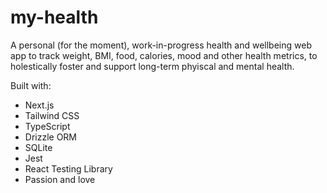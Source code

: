 # my-health

A personal (for the moment), work-in-progress health and wellbeing web app to track weight, BMI, food, calories, mood and other health metrics, to holestically foster and support long-term phyiscal and mental health.

Built with:

- Next.js
- Tailwind CSS
- TypeScript
- Drizzle ORM
- SQLite
- Jest
- React Testing Library
- Passion and love
